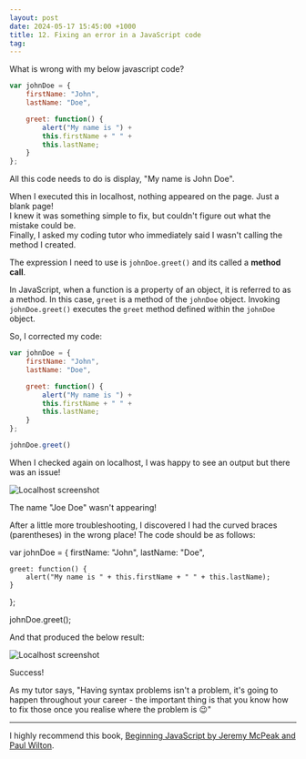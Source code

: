 ```yaml
---
layout: post
date: 2024-05-17 15:45:00 +1000
title: 12. Fixing an error in a JavaScript code
tag: 
---
```

What is wrong with my below javascript code?

```javascript
var johnDoe = {
    firstName: "John",
    lastName: "Doe",

    greet: function() {
        alert("My name is ") +
        this.firstName + " " +
        this.lastName;
    }
};

```

All this code needs to do is display, "My name is John Doe".

When I executed this in localhost, nothing appeared on the page. Just a blank page!  
I knew it was something simple to fix, but couldn't figure out what the mistake could be.   
Finally, I asked my coding tutor who immediately said I wasn't calling the method I created.

The expression I need to use is `johnDoe.greet()` and its called a **method call**. 

In JavaScript, when a function is a property of an object, it is referred to as a method. 
In this case, `greet` is a method of the `johnDoe` object. Invoking `johnDoe.greet()` executes the `greet` method defined within the `johnDoe` object.

So, I corrected my code:

```javascript
var johnDoe = {
    firstName: "John",
    lastName: "Doe",

    greet: function() {
        alert("My name is ") +
        this.firstName + " " +
        this.lastName;
    }
};

johnDoe.greet()
```  

When I checked again on localhost, I was happy to see an output but there was an issue!  

![Localhost screenshot]()

The name "Joe Doe" wasn't appearing!  

After a little more troubleshooting, I discovered I had the curved braces (parentheses) in the wrong place! The code should be as follows:  


var johnDoe = {
    firstName: "John",
    lastName: "Doe",

    greet: function() {
        alert("My name is " + this.firstName + " " + this.lastName);
    }
};

johnDoe.greet();

And that produced the below result:  

![Localhost screenshot]()  

Success!

As my tutor says, "Having syntax problems isn't a problem, it's going to happen throughout your career - 
the important thing is that you know how to fix those once you realise where the problem is 😉"

---
I highly recommend this book, [Beginning JavaScript by Jeremy McPeak and Paul Wilton](https://amzn.to/3QQnJDb).
